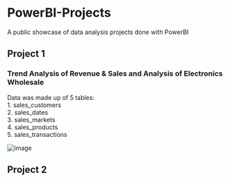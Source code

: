 # PowerBI-Projects
A public showcase of data analysis projects done with PowerBI

## Project 1
### Trend Analysis of Revenue & Sales and Analysis of Electronics Wholesale
Data was made up of 5 tables:    
    1. sales_customers    
    2. sales_dates    
    3. sales_markets    
    4. sales_products    
    5. sales_transactions    
   
![image](https://github.com/user-attachments/assets/6c336061-a80d-45e2-9432-7dbe208cc531)



## Project 2
